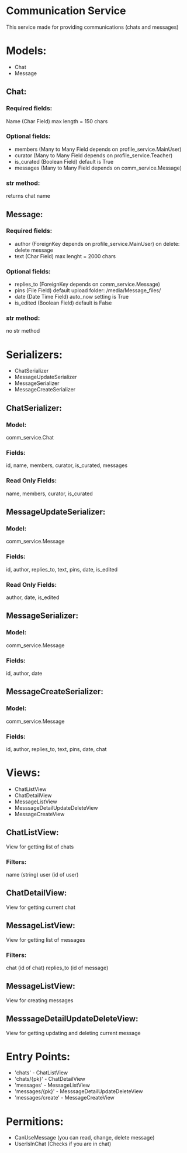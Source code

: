 # Communication Service
This service made for providing communications (chats and messages)

# Models:

- Chat
- Message

## Chat:

### Required fields: 

Name (Char Field) max length = 150 chars

### Optional fields:

- members (Many to Many Field depends on profile_service.MainUser) 
- curator (Many to Many Field depends on profile_service.Teacher)
- is_curated (Boolean Field) default is True
- messages (Many to Many Field depends on comm_service.Message)

### str method: 

returns chat name

## Message:

### Required fields: 

- author (ForeignKey depends on profile_service.MainUser) on delete: delete message
- text (Char Field) max lenght = 2000 chars

### Optional fields:

- replies_to (ForeignKey depends on comm_service.Message)
- pins (File Field) default upload folder: /media/Message_files/
- date (Date Time Field) auto_now setting is True
- is_edited (Boolean Field) default is False

### str method: 

no str method

# Serializers:

- ChatSerializer
- MessageUpdateSerializer
- MessageSerializer
- MessageCreateSerializer

## ChatSerializer:

### Model: 
comm_service.Chat

### Fields:
id, name, members, curator, is_curated, messages

### Read Only Fields:
name, members, curator, is_curated

## MessageUpdateSerializer:

### Model: 
comm_service.Message

### Fields:
id, author, replies_to, text, pins, date, is_edited

### Read Only Fields:
author, date, is_edited

## MessageSerializer:

### Model: 
comm_service.Message

### Fields:
id, author, date

## MessageCreateSerializer:

### Model: 
comm_service.Message

### Fields:
id, author, replies_to, text, pins, date, chat


# Views:

- ChatListView
- ChatDetailView
- MessageListView
- MesssageDetailUpdateDeleteView
- MessageCreateView

## ChatListView:
View for getting list of chats

### Filters: 
name (string)
user (id of user)

## ChatDetailView:
View for getting current chat

## MessageListView:
View for getting list of messages

### Filters: 
chat (id of chat)
replies_to (id of message)

## MessageListView:
View for creating messages

## MesssageDetailUpdateDeleteView:
View for getting updating and deleting current message

# Entry Points:
- 'chats' - ChatListView
- 'chats/{pk}' - ChatDetailView
- 'messages' - MessageListView
- 'messages/{pk}' - MesssageDetailUpdateDeleteView
- 'messages/create' - MessageCreateView

# Permitions:
- CanUseMessage (you can read, change, delete message)
- UserIsInChat (Checks if you are in chat)